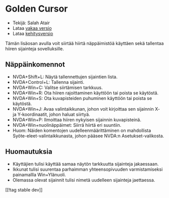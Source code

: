 # Golden Cursor #

* Tekijä: Salah Atair
* Lataa [vakaa versio][1]
* Lataa [kehitysversio][2]

Tämän lisäosan avulla voit siirtää hiirtä näppäimistöä käyttäen sekä
tallentaa hiiren sijainteja sovelluksille.

## Näppäinkomennot

* NVDA+Shift+L: Näytä tallennettujen sijaintien lista.
* NVDA+Control+L: Tallenna sijainti.
* NVDA+Win+C: Valitse siirtämisen tarkkuus.
* NVDA+Win+R: Ota hiiren rajoittaminen käyttöön tai poista se käytöstä.
* NVDA+Win+S: Ota kuvapisteiden puhuminen käyttöön tai poista se käytöstä.
* NVDA+Win+J: Avaa valintaikkunan, johon voit kirjoittaa sen sijainnin X- ja
  Y-koordinaatit, johon haluat siirtyä.
* NVDA+Win+P: Ilmoittaa hiiren nykyisen sijainnin kuvapisteinä.
* NVDA+Win+nuolinäppäimet: Siirrä hiirtä eri suuntiin.
* Huom: Näiden komentojen uudelleenmäärittäminen on mahdollista
  Syöte-eleet-valintaikkunasta, johon pääsee NVDA:n Asetukset-valikosta.

## Huomautuksia

* Käyttäjien tulisi käyttää samaa näytön tarkkuutta sijainteja jakaessaan.
* Ikkunat tulisi suurentaa parhaimman yhteensopivuuden varmistamiseksi
  painamallla Win+Ylänuoli.
* Olemassa olevat sijainnit tulisi nimetä uudelleen sijainteja jaettaessa.

[[!tag stable dev]]

[1]: http://addons.nvda-project.org/files/get.php?file=gc

[2]: http://addons.nvda-project.org/files/get.php?file=gc-dev
